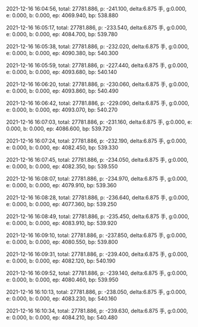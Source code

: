 2021-12-16 16:04:56, total: 27781.886, p: -241.100, delta:6.875 手, g:0.000, e: 0.000, b: 0.000, ep: 4069.940, bp: 538.880

2021-12-16 16:05:17, total: 27781.886, p: -233.540, delta:6.875 手, g:0.000, e: 0.000, b: 0.000, ep: 4084.700, bp: 539.780

2021-12-16 16:05:38, total: 27781.886, p: -232.020, delta:6.875 手, g:0.000, e: 0.000, b: 0.000, ep: 4090.380, bp: 540.300

2021-12-16 16:05:59, total: 27781.886, p: -227.440, delta:6.875 手, g:0.000, e: 0.000, b: 0.000, ep: 4093.680, bp: 540.140

2021-12-16 16:06:20, total: 27781.886, p: -230.060, delta:6.875 手, g:0.000, e: 0.000, b: 0.000, ep: 4093.860, bp: 540.490

2021-12-16 16:06:42, total: 27781.886, p: -229.090, delta:6.875 手, g:0.000, e: 0.000, b: 0.000, ep: 4093.070, bp: 540.270

2021-12-16 16:07:03, total: 27781.886, p: -231.160, delta:6.875 手, g:0.000, e: 0.000, b: 0.000, ep: 4086.600, bp: 539.720

2021-12-16 16:07:24, total: 27781.886, p: -232.190, delta:6.875 手, g:0.000, e: 0.000, b: 0.000, ep: 4082.450, bp: 539.330

2021-12-16 16:07:45, total: 27781.886, p: -234.050, delta:6.875 手, g:0.000, e: 0.000, b: 0.000, ep: 4082.350, bp: 539.550

2021-12-16 16:08:07, total: 27781.886, p: -234.970, delta:6.875 手, g:0.000, e: 0.000, b: 0.000, ep: 4079.910, bp: 539.360

2021-12-16 16:08:28, total: 27781.886, p: -236.640, delta:6.875 手, g:0.000, e: 0.000, b: 0.000, ep: 4077.360, bp: 539.250

2021-12-16 16:08:49, total: 27781.886, p: -235.450, delta:6.875 手, g:0.000, e: 0.000, b: 0.000, ep: 4083.910, bp: 539.920

2021-12-16 16:09:10, total: 27781.886, p: -237.850, delta:6.875 手, g:0.000, e: 0.000, b: 0.000, ep: 4080.550, bp: 539.800

2021-12-16 16:09:31, total: 27781.886, p: -239.400, delta:6.875 手, g:0.000, e: 0.000, b: 0.000, ep: 4082.120, bp: 540.190

2021-12-16 16:09:52, total: 27781.886, p: -239.140, delta:6.875 手, g:0.000, e: 0.000, b: 0.000, ep: 4080.460, bp: 539.950

2021-12-16 16:10:13, total: 27781.886, p: -238.050, delta:6.875 手, g:0.000, e: 0.000, b: 0.000, ep: 4083.230, bp: 540.160

2021-12-16 16:10:34, total: 27781.886, p: -239.630, delta:6.875 手, g:0.000, e: 0.000, b: 0.000, ep: 4084.210, bp: 540.480